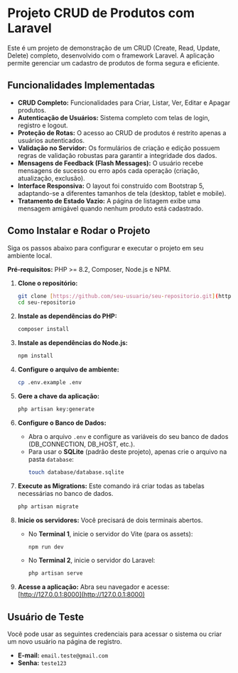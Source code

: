 # Projeto CRUD de Produtos com Laravel

Este é um projeto de demonstração de um CRUD (Create, Read, Update, Delete) completo, desenvolvido com o framework Laravel. A aplicação permite gerenciar um cadastro de produtos de forma segura e eficiente.

## Funcionalidades Implementadas

-   **CRUD Completo:** Funcionalidades para Criar, Listar, Ver, Editar e Apagar produtos.
-   **Autenticação de Usuários:** Sistema completo com telas de login, registro e logout.
-   **Proteção de Rotas:** O acesso ao CRUD de produtos é restrito apenas a usuários autenticados.
-   **Validação no Servidor:** Os formulários de criação e edição possuem regras de validação robustas para garantir a integridade dos dados.
-   **Mensagens de Feedback (Flash Messages):** O usuário recebe mensagens de sucesso ou erro após cada operação (criação, atualização, exclusão).
-   **Interface Responsiva:** O layout foi construído com Bootstrap 5, adaptando-se a diferentes tamanhos de tela (desktop, tablet e mobile).
-   **Tratamento de Estado Vazio:** A página de listagem exibe uma mensagem amigável quando nenhum produto está cadastrado.

## Como Instalar e Rodar o Projeto

Siga os passos abaixo para configurar e executar o projeto em seu ambiente local.

**Pré-requisitos:** PHP >= 8.2, Composer, Node.js e NPM.

1.  **Clone o repositório:**
    ```bash
    git clone [https://github.com/seu-usuario/seu-repositorio.git](https://github.com/seu-usuario/seu-repositorio.git)
    cd seu-repositorio
    ```

2.  **Instale as dependências do PHP:**
    ```bash
    composer install
    ```

3.  **Instale as dependências do Node.js:**
    ```bash
    npm install
    ```

4.  **Configure o arquivo de ambiente:**
    ```bash
    cp .env.example .env
    ```

5.  **Gere a chave da aplicação:**
    ```bash
    php artisan key:generate
    ```

6.  **Configure o Banco de Dados:**
    * Abra o arquivo `.env` e configure as variáveis do seu banco de dados (DB_CONNECTION, DB_HOST, etc.).
    * Para usar o **SQLite** (padrão deste projeto), apenas crie o arquivo na pasta `database`:
        ```bash
        touch database/database.sqlite
        ```

7.  **Execute as Migrations:**
    Este comando irá criar todas as tabelas necessárias no banco de dados.
    ```bash
    php artisan migrate
    ```

8.  **Inicie os servidores:**
    Você precisará de dois terminais abertos.

    * No **Terminal 1**, inicie o servidor do Vite (para os assets):
        ```bash
        npm run dev
        ```
    * No **Terminal 2**, inicie o servidor do Laravel:
        ```bash
        php artisan serve
        ```

9.  **Acesse a aplicação:**
    Abra seu navegador e acesse: [http://127.0.0.1:8000](http://127.0.0.1:8000)

## Usuário de Teste

Você pode usar as seguintes credenciais para acessar o sistema ou criar um novo usuário na página de registro.

-   **E-mail:** `email.teste@gmail.com`
-   **Senha:** `teste123`

